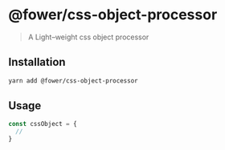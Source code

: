 # @fower/css-object-processor

> A Light–weight css object processor

## Installation

```bash
yarn add @fower/css-object-processor
```

## Usage

```js
const cssObject = {
  //
}
```
